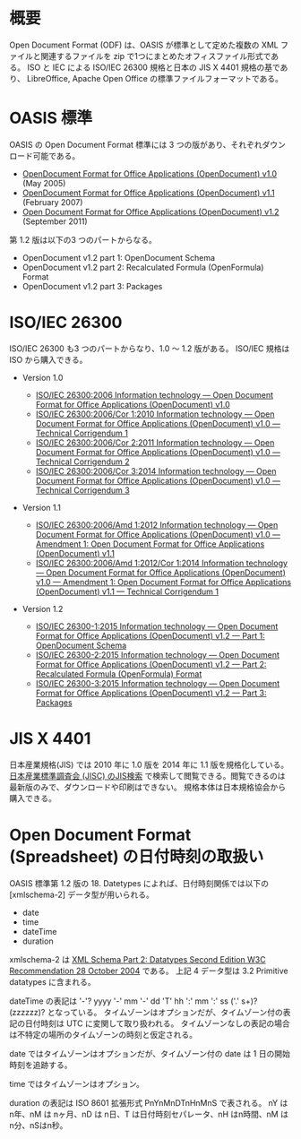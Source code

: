 # 概要

Open Document Format (ODF) は、OASIS が標準として定めた複数の XML ファイルと関連するファイルを zip で1つにまとめたオフィスファイル形式である。
ISO と IEC による ISO/IEC 26300 規格と日本の JIS  X 4401 規格の基であり、
LibreOffice, Apache Open Office の標準ファイルフォーマットである。

# OASIS 標準

OASIS の Open Document Format 標準には 3 つの版があり、それぞれダウンロード可能である。

- [OpenDocument Format for Office Applications (OpenDocument) v1.0](https://www.oasis-open.org/standards#opendocumentv1.0) (May 2005)
- [OpenDocument Format for Office Applications (OpenDocument) v1.1](https://www.oasis-open.org/standards#opendocumentv1.1) (February 2007)
- [Open Document Format for Office Applications (OpenDocument) v1.2](https://www.oasis-open.org/standards#opendocumentv1.2) (September 2011)

第 1.2 版は以下の3 つのパートからなる。

- OpenDocument v1.2 part 1: OpenDocument Schema
- OpenDocument v1.2 part 2: Recalculated Formula (OpenFormula) Format
- OpenDocument v1.2 part 3: Packages

# ISO/IEC 26300

ISO/IEC 26300 も3 つのパートからなり、1.0 〜 1.2 版がある。
ISO/IEC 規格は ISO から購入できる。

- Version 1.0
  - [ISO/IEC 26300:2006
Information technology — Open Document Format for Office Applications (OpenDocument) v1.0](https://www.iso.org/standard/43485.html)
  - [ISO/IEC 26300:2006/Cor 1:2010
Information technology — Open Document Format for Office Applications (OpenDocument) v1.0 — Technical Corrigendum 1](https://www.iso.org/standard/55752.html)
  - [ISO/IEC 26300:2006/Cor 2:2011
Information technology — Open Document Format for Office Applications (OpenDocument) v1.0 — Technical Corrigendum 2](https://www.iso.org/standard/59192.html)
  - [ISO/IEC 26300:2006/Cor 3:2014
Information technology — Open Document Format for Office Applications (OpenDocument) v1.0 — Technical Corrigendum 3](https://www.iso.org/standard/66551.html)

- Version 1.1

  - [ISO/IEC 26300:2006/Amd 1:2012
Information technology — Open Document Format for Office Applications (OpenDocument) v1.0 — Amendment 1: Open Document Format for Office Applications (OpenDocument) v1.1](https://www.iso.org/standard/59302.html)
  - [ISO/IEC 26300:2006/Amd 1:2012/Cor 1:2014
Information technology — Open Document Format for Office Applications (OpenDocument) v1.0 — Amendment 1: Open Document Format for Office Applications (OpenDocument) v1.1 — Technical Corrigendum 1](https://www.iso.org/standard/66550.html)

- Version 1.2

  - [ISO/IEC 26300-1:2015
Information technology — Open Document Format for Office Applications (OpenDocument) v1.2 — Part 1: OpenDocument Schema](https://www.iso.org/standard/66363.html)
  - [ISO/IEC 26300-2:2015
Information technology — Open Document Format for Office Applications (OpenDocument) v1.2 — Part 2: Recalculated Formula (OpenFormula) Format](https://www.iso.org/standard/66375.html)
  - [ISO/IEC 26300-3:2015
Information technology — Open Document Format for Office Applications (OpenDocument) v1.2 — Part 3: Packages](https://www.iso.org/standard/66376.html)

# JIS X 4401

日本産業規格(JIS) では 2010 年に 1.0 版を 2014 年に 1.1 版を規格化している。
[日本産業標準調査会 (JISC) のJIS検索](https://www.jisc.go.jp/app/jis/general/GnrJISSearch.html) で検索して閲覧できる。閲覧できるのは最新版のみで、ダウンロードや印刷はできない。
規格本体は日本規格協会から購入できる。

# Open Document Format (Spreadsheet) の日付時刻の取扱い

OASIS 標準第 1.2 版の 18. Datetypes によれば、日付時刻関係では以下の [xmlschema-2] データ型が用いられる。

- date
- time
- dateTime
- duration

xmlschema-2 は [XML Schema Part 2: Datatypes Second Edition W3C Recommendation 28 October 2004](https://www.w3.org/TR/2004/REC-xmlschema-2-20041028/) である。
上記 4 データ型は 3.2 Primitive datatypes に含まれる。

dateTime の表記は  '-'? yyyy '-' mm '-' dd 'T' hh ':' mm ':' ss ('.' s+)? (zzzzzz)? となっている。
タイムゾーンはオプションだが、タイムゾーン付の表記の日付時刻は UTC に変関して取り扱われる。
タイムゾーンなしの表記の場合は不特定の場所のタイムゾーンの時刻と仮定される。

date ではタイムゾーンはオプションだが、タイムゾーン付の date は 1 日の開始時刻を追跡する。

time ではタイムゾーンはオプション。

duration の表記は ISO 8601 拡張形式 PnYnMnDTnHnMnS で表される。
nY はn年、nM は nヶ月、nD は n日、T は日付時刻セパレータ、nH はn時間、nM はn分、nSはn秒。

